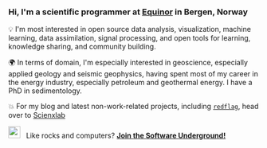 ### Hi, I'm a scientific programmer at [Equinor](https://github.com/equinor) in Bergen, Norway

💡 I'm most interested in open source data analysis, visualization, machine learning, data assimilation, signal processing, and open tools for learning, knowledge sharing, and community building. 

🌍 In terms of domain, I'm especially interested in geoscience, especially applied geology and seismic geophysics, having spent most of my career in the energy industry, especially petroleum and geothermal energy. I have a PhD in sedimentology.

💥 For my blog and latest non-work-related projects, including [`redflag`](https://scienxlab.org/redflag), head over to [Scienxlab](https://scienxlab.org/)

<img src="https://pbs.twimg.com/profile_images/1542846902118514688/YmNvnNYc_400x400.jpg" width=24px /> &nbsp; Like rocks and computers? [**Join the Software Underground!**](https://softwareunderground.org/)
